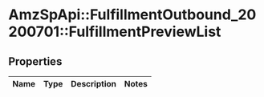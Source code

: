 # AmzSpApi::FulfillmentOutbound_20200701::FulfillmentPreviewList

## Properties
Name | Type | Description | Notes
------------ | ------------- | ------------- | -------------

